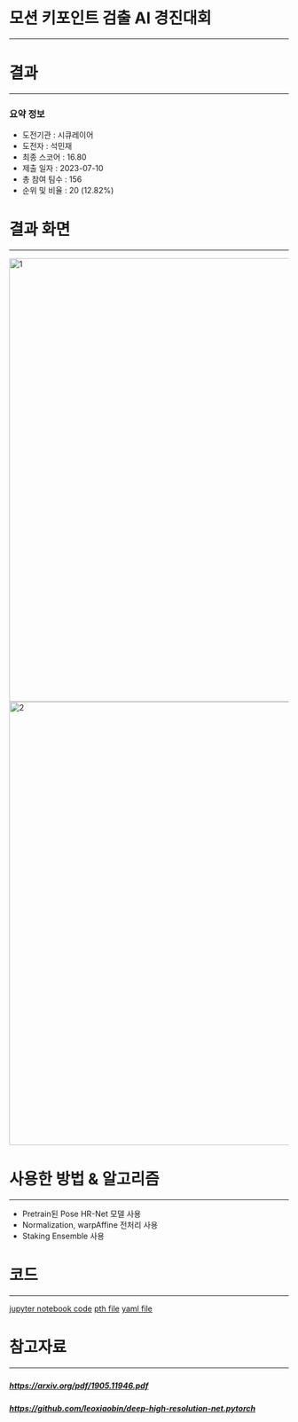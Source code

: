 # 모션 키포인트 검출 AI 경진대회
---
# 결과
---
### 요약 정보
* 도전기관 : 시큐레이어
* 도전자 : 석민재
* 최종 스코어 : 16.80
* 제출 일자 : 2023-07-10
* 총 참여 팀수 : 156
* 순위 및 비율 : 20 (12.82%)

# 결과 화면
---
<img width="800" alt="1" src="https://github.com/Jsonseok/SecuLayer/assets/112038669/aa8bad23-d293-4d6f-8bbd-f93940420be3">
<img width="800" alt="2" src="https://github.com/Jsonseok/SecuLayer/assets/112038669/6acb9830-39de-49e3-b334-82130b1f255e">

# 사용한 방법 & 알고리즘
---
* Pretrain된 Pose HR-Net 모델 사용
* Normalization, warpAffine 전처리 사용
* Staking Ensemble 사용

# 코드
---
[jupyter notebook code](main.ipynb)
[pth file](https://drive.google.com/drive/folders/1hOTihvbyIxsm5ygDpbUuJ7O_tzv4oXjC)
[yaml file](https://github.com/leoxiaobin/deep-high-resolution-net.pytorch/blob/master/experiments/coco/hrnet/w32_384x288_adam_lr1e-3.yaml)

# 참고자료
---
##### 
##### https://arxiv.org/pdf/1905.11946.pdf
##### https://github.com/leoxiaobin/deep-high-resolution-net.pytorch
